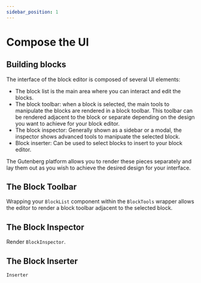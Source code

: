 ```yaml
---
sidebar_position: 1
---
```


# Compose the UI

## Building blocks

The interface of the block editor is composed of several UI elements:

 - The block list is the main area where you can interact and edit the blocks.
 - The block toolbar: when a block is selected, the main tools to manipulate the blocks are rendered in a block toolbar. This toolbar can be rendered adjacent to the block or separate depending on the design you want to achieve for your block editor.
 - The block inspector: Generally shown as a sidebar or a modal, the inspector shows advanced tools to manipuate the selected block.
 - Block inserter: Can be used to select blocks to insert to your block editor.

The Gutenberg platform allows you to render these pieces separately and lay them out as you wish to achieve the desired design for your interface.

## The Block Toolbar

Wrapping your `BlockList` component within the `BlockTools` wrapper allows the editor to render a block toolbar adjacent to the selected block.

## The Block Inspector

Render `BlockInspector`.

## The Block Inserter

`Inserter`
